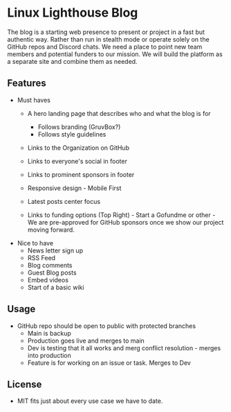 # Linux Lighthouse Blog

The blog is a starting web presence to present or project in a fast but authentic way. Rather than run in stealth mode or operate solely on the GitHub repos and Discord chats. We need a place to point new team members and potential funders to our mission. We will build the platform as a separate site and combine them as needed. 

## Features

- Must haves
    - A hero landing page that describes who and what the blog is for
	    - Follows branding (GruvBox?)
	    - Follows style guidelines
    - Links to the Organization on GitHub
    - Links to everyone's social in footer
    - Links to prominent sponsors in footer
    - Responsive design - Mobile First

    - Latest posts center focus
    - Links to funding options (Top Right) - Start a Gofundme or other - We are pre-approved for GitHub sponsors once we show our project moving forward. 
- Nice to have
    - News letter sign up
    - RSS Feed
    - Blog comments
    - Guest Blog posts
    - Embed videos
    - Start of a basic wiki
## Usage

- GitHub repo should be open to public with protected branches
	- Main is backup
	- Production goes live and merges to main
	- Dev is testing that it all works and merg conflict resolution - merges into production
	- Feature is for working on an issue or task. Merges to Dev

## License

- MIT fits just about every use case we have to date. 

